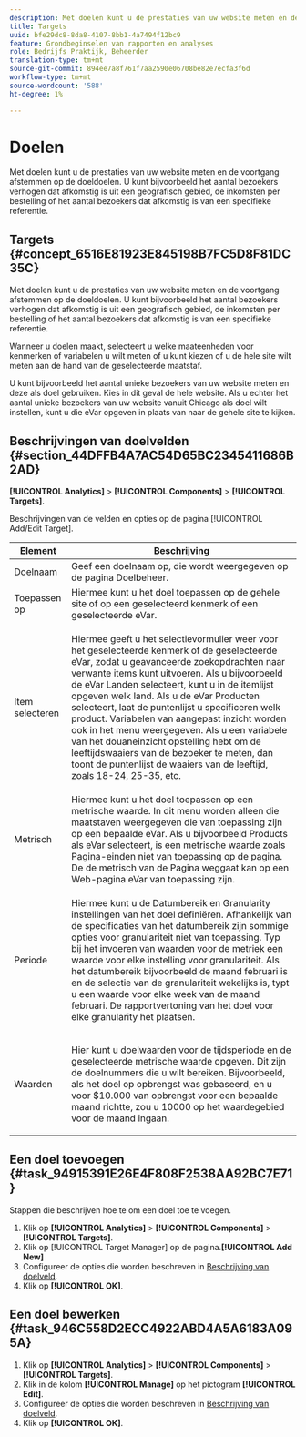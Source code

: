 ```yaml
---
description: Met doelen kunt u de prestaties van uw website meten en de voortgang afstemmen op de doeldoelen. U kunt bijvoorbeeld het aantal bezoekers verhogen dat afkomstig is uit een geografisch gebied, de inkomsten per bestelling of het aantal bezoekers dat afkomstig is van een specifieke referentie.
title: Targets
uuid: bfe29dc8-8da8-4107-8bb1-4a7494f12bc9
feature: Grondbeginselen van rapporten en analyses
role: Bedrijfs Praktijk, Beheerder
translation-type: tm+mt
source-git-commit: 894ee7a8f761f7aa2590e06708be82e7ecfa3f6d
workflow-type: tm+mt
source-wordcount: '588'
ht-degree: 1%

---
```



# Doelen

Met doelen kunt u de prestaties van uw website meten en de voortgang afstemmen op de doeldoelen. U kunt bijvoorbeeld het aantal bezoekers verhogen dat afkomstig is uit een geografisch gebied, de inkomsten per bestelling of het aantal bezoekers dat afkomstig is van een specifieke referentie.

## Targets {#concept_6516E81923E845198B7FC5D8F81DC35C}

Met doelen kunt u de prestaties van uw website meten en de voortgang afstemmen op de doeldoelen. U kunt bijvoorbeeld het aantal bezoekers verhogen dat afkomstig is uit een geografisch gebied, de inkomsten per bestelling of het aantal bezoekers dat afkomstig is van een specifieke referentie.

Wanneer u doelen maakt, selecteert u welke maateenheden voor kenmerken of variabelen u wilt meten of u kunt kiezen of u de hele site wilt meten aan de hand van de geselecteerde maatstaf.

U kunt bijvoorbeeld het aantal unieke bezoekers van uw website meten en deze als doel gebruiken. Kies in dit geval de hele website. Als u echter het aantal unieke bezoekers van uw website vanuit Chicago als doel wilt instellen, kunt u die eVar opgeven in plaats van naar de gehele site te kijken.

## Beschrijvingen van doelvelden {#section_44DFFB4A7AC54D65BC2345411686B2AD}

**[!UICONTROL Analytics]** > **[!UICONTROL Components]** > **[!UICONTROL Targets]**.

Beschrijvingen van de velden en opties op de pagina [!UICONTROL Add/Edit Target].

<table id="table_E08728BECC204DF59F0AC99957A68CAE"> 
 <thead> 
  <tr> 
   <th colname="col1" class="entry"> Element </th> 
   <th colname="col2" class="entry"> Beschrijving </th> 
  </tr> 
 </thead>
 <tbody> 
  <tr> 
   <td colname="col1"> Doelnaam </td> 
   <td colname="col2">Geef een doelnaam op, die wordt weergegeven op de pagina <span class="wintitle"> Doelbeheer</span>. </td> 
  </tr> 
  <tr> 
   <td colname="col1"> Toepassen op </td> 
   <td colname="col2"> Hiermee kunt u het doel toepassen op de gehele site of op een geselecteerd kenmerk of een geselecteerde eVar. </td> 
  </tr> 
  <tr> 
   <td colname="col1"> Item selecteren </td> 
   <td colname="col2"> <p>Hiermee geeft u het selectievormulier weer voor het geselecteerde kenmerk of de geselecteerde eVar, zodat u geavanceerde zoekopdrachten naar verwante items kunt uitvoeren. Als u bijvoorbeeld de eVar <span class="uicontrol"> Landen</span> selecteert, kunt u in de itemlijst opgeven welk land. Als u de eVar <span class="uicontrol"> Producten </span> selecteert, laat de puntenlijst u specificeren welk product. Variabelen van aangepast inzicht worden ook in het menu weergegeven. Als u een variabele van het douaneinzicht opstelling hebt om de leeftijdswaaiers van de bezoeker te meten, dan toont de puntenlijst de waaiers van de leeftijd, zoals 18-24, 25-35, etc. </p> </td> 
  </tr> 
  <tr> 
   <td colname="col1"> Metrisch </td> 
   <td colname="col2">Hiermee kunt u het doel toepassen op een metrische waarde. In dit menu worden alleen die maatstaven weergegeven die van toepassing zijn op een bepaalde eVar. Als u bijvoorbeeld <span class="uicontrol"> Products</span> als eVar selecteert, is een metrische waarde zoals <span class="uicontrol"> Pagina-einden</span> niet van toepassing op de pagina. De <span class="uicontrol"> de metrisch van de Pagina weggaat</span> kan op een Web-pagina eVar van toepassing zijn. </td> 
  </tr> 
  <tr> 
   <td colname="col1"> Periode </td> 
   <td colname="col2"> <p>Hiermee kunt u de <span class="uicontrol"> Datumbereik</span> en <span class="uicontrol"> Granularity</span> instellingen van het doel definiëren. Afhankelijk van de specificaties van het datumbereik zijn sommige opties voor granulariteit niet van toepassing. Typ bij het invoeren van waarden voor de metriek een waarde voor elke instelling voor granulariteit. Als het datumbereik bijvoorbeeld de maand februari is en de selectie van de granulariteit wekelijks is, typt u een waarde voor elke week van de maand februari. De rapportvertoning van het doel voor elke granularity het plaatsen. </p> </td> 
  </tr> 
  <tr> 
   <td colname="col1"> Waarden </td> 
   <td colname="col2"> <p>Hier kunt u doelwaarden voor de tijdsperiode en de geselecteerde metrische waarde opgeven. Dit zijn de doelnummers die u wilt bereiken. Bijvoorbeeld, als het doel op opbrengst was gebaseerd, en u voor $10.000 van opbrengst voor een bepaalde maand richtte, zou u 10000 op het waardegebied voor de maand ingaan. </p> </td> 
  </tr> 
 </tbody> 
</table>

## Een doel toevoegen {#task_94915391E26E4F808F2538AA92BC7E71}

Stappen die beschrijven hoe te om een doel toe te voegen.

<!-- 

t_add_a_target.xml

 -->

1. Klik op **[!UICONTROL Analytics]** > **[!UICONTROL Components]** > **[!UICONTROL Targets]**.
1. Klik op [!UICONTROL Target Manager] op de pagina.**[!UICONTROL Add New]**
1. Configureer de opties die worden beschreven in [Beschrijving van doelveld](/help/analyze/reports-analytics/targets.md#section_44DFFB4A7AC54D65BC2345411686B2AD).
1. Klik op **[!UICONTROL OK]**.

## Een doel bewerken {#task_946C558D2ECC4922ABD4A5A6183A095A}

1. Klik op **[!UICONTROL Analytics]** > **[!UICONTROL Components]** > **[!UICONTROL Targets]**.
1. Klik in de kolom **[!UICONTROL Manage]** op het pictogram **[!UICONTROL Edit]**.
1. Configureer de opties die worden beschreven in [Beschrijving van doelveld](/help/analyze/reports-analytics/targets.md#section_44DFFB4A7AC54D65BC2345411686B2AD).
1. Klik op **[!UICONTROL OK]**.
